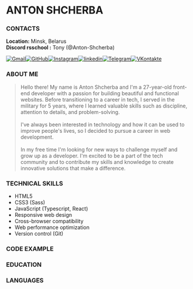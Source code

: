 # ANTON SHCHERBA

### CONTACTS

**Location:**  Minsk, Belarus  
**Discord rsschool :** Tony (@Anton-Shcherba)

[![Gmail](https://img.icons8.com/fluency/48/000000/circled-envelope.png)](mailto:tony.shcherba@gmail.com)[![GitHub](https://img.icons8.com/fluency/48/000000/github.png)](https://github.com/Anton-Shcherba)[![Instagram](https://img.icons8.com/fluency/48/000000/instagram-new.png)](https://www.instagram.com/an.srb)[![linkedin](https://img.icons8.com/fluency/48/000000/linkedin.png)](https://www.linkedin.com/in/antonshcherba96/)[![Telegram](https://img.icons8.com/fluency/48/000000/telegram-app.png)](https://t.me/TS_RB)[![VKontakte](https://img.icons8.com/color/48/000000/vk-circled.png)](https://vk.com/antonscherba96)

### ABOUT ME

 > Hello there! My name is Anton Shcherba and I'm a 27-year-old front-end developer with a passion for building beautiful and functional websites. Before transitioning to a career in tech, I served in the military for 5 years, where I learned valuable skills such as discipline, attention to details, and problem-solving.<br/>  
 I've always been interested in technology and how it can be used to improve people's lives, so I decided to pursue a career in web development.<br/>  
 In my free time I'm looking for new ways to challenge myself and grow up as a developer. I'm excited to be a part of the tech community and to contribute my skills and knowledge to create innovative solutions that make a difference.

### TECHNICAL SKILLS

+ HTML5
+ CSS3 (Sass)
+ JavaScript (Typescript, React)
+ Responsive web design
+ Cross-browser compatibility
+ Web performance optimization
+ Version control (Git)

### CODE EXAMPLE

### EDUCATION

### LANGUAGES
